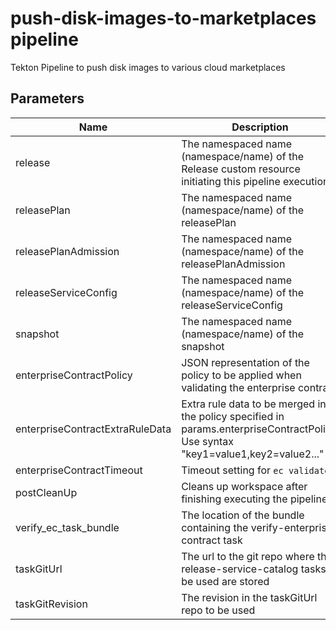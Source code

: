 # push-disk-images-to-marketplaces pipeline

Tekton Pipeline to push disk images to various cloud marketplaces

## Parameters

| Name                            | Description                                                                                            | Optional | Default value                                             |
|---------------------------------|--------------------------------------------------------------------------------------------------------|----------|-----------------------------------------------------------|
| release                         | The namespaced name (namespace/name) of the Release custom resource initiating this pipeline execution | No       | -                                                         |
| releasePlan                     | The namespaced name (namespace/name) of the releasePlan                                                | No       | -                                                         |
| releasePlanAdmission            | The namespaced name (namespace/name) of the releasePlanAdmission                                       | No       | -                                                         |
| releaseServiceConfig            | The namespaced name (namespace/name) of the releaseServiceConfig                                       | No       | -                                                         |
| snapshot                        | The namespaced name (namespace/name) of the snapshot                                                   | No       | -                                                         |
| enterpriseContractPolicy        | JSON representation of the policy to be applied when validating the enterprise contract                | No       | -                                                         |
| enterpriseContractExtraRuleData | Extra rule data to be merged into the policy specified in params.enterpriseContractPolicy. Use syntax "key1=value1,key2=value2..." | Yes      |pipeline_intention=release |
| enterpriseContractTimeout       | Timeout setting for `ec validate`                                                                      | Yes      | 10m0s                                                     |
| postCleanUp                     | Cleans up workspace after finishing executing the pipeline                                             | Yes      | true                                                      |
| verify_ec_task_bundle           | The location of the bundle containing the verify-enterprise-contract task                              | No       | -                                                         |
| taskGitUrl                      | The url to the git repo where the release-service-catalog tasks to be used are stored                  | Yes      | https://github.com/konflux-ci/release-service-catalog.git |
| taskGitRevision                 | The revision in the taskGitUrl repo to be used                                                         | No       | -                                                         |
